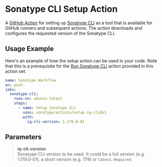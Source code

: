 <!--

     Copyright (c) 2023-present Sonatype, Inc. All rights reserved.
     Includes the third-party code listed at https://links.sonatype.com/products/clm/attributions.
     "Sonatype" is a trademark of Sonatype, Inc.

-->

# Sonatype CLI Setup Action

A [GitHub Action](https://github.com/features/actions) for setting up
[Sonatype CLI](https://help.sonatype.com/en/sonatype-iq-cli.html) as a tool that is available for GitHub runners and
subsequent actions. The action downloads and configures the requested version of the Sonatype CLI.

## Usage Example

Here's an example of how the setup action can be used in your code. Note that this is a prerequisite for the
[Run Sonatype CLI](../run-iq-cli/README.md) action provided in this action set.

```yaml
name: Sonatype Workflow
on: push
jobs:
  sonatype-cli:
    runs-on: ubuntu-latest
    steps:
      - name: Setup Sonatype CLI
        uses: sonatype/actions/setup-iq-cli@v1
        with:
          iq-cli-version: 1.179.0-01
```

## Parameters

> **iq-cli-version**\
> Sonatype CLI version to be used. It could be a full version (e.g. 1.179.0-01), a short version (e.g. 179) or `latest`.
> `Required`
